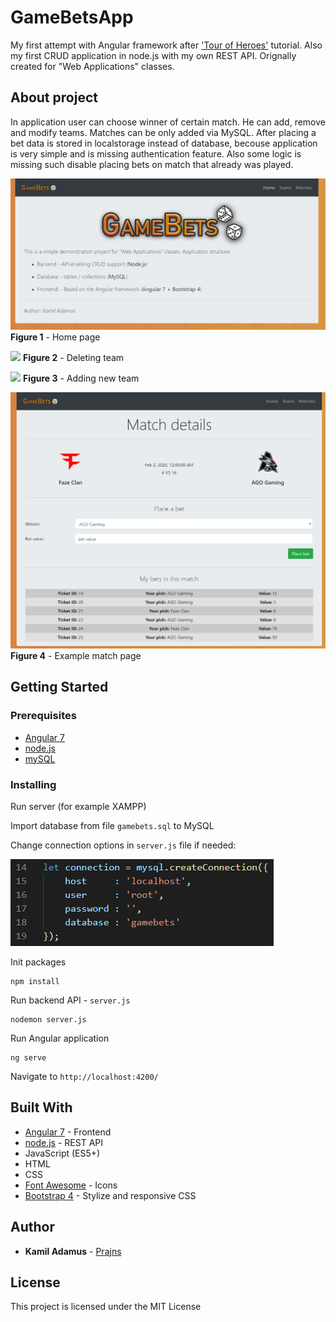 # GameBetsApp

My first attempt with Angular framework after ['Tour of Heroes'](https://angular.io/tutorial) tutorial. Also my first CRUD application in node.js with my own REST API. Orignally created for "Web Applications" classes.

## About project

In application user can choose winner of certain match. He can add, remove and modify teams. Matches can be only added via MySQL. After placing a bet data is stored in localstorage instead of database, becouse application is very simple and is missing authentication feature. Also some logic is missing such disable placing bets on match that already was played.

![](2020-02-23-17-52-34.png)
**Figure 1** - Home page

![](http://g.recordit.co/Ihmz8t3P7q.gif)
**Figure 2** - Deleting team

![](http://g.recordit.co/UFGMCFYCxh.gif)
**Figure 3** - Adding new team

![](2020-02-23-18-02-16.png)
**Figure 4** - Example match page

## Getting Started

### Prerequisites

* [Angular 7](https://angular.io/)
* [node.js](https://nodejs.org/en/)
* [mySQL](https://www.mysql.com/)

### Installing

Run server (for example XAMPP)

Import database from file `gamebets.sql` to MySQL

Change connection options in `server.js` file if needed:

![](2020-02-23-17-37-04.png)

Init packages

```
npm install
```

Run backend API - `server.js`

```
nodemon server.js
```

Run Angular application

```
ng serve
```

Navigate to `http://localhost:4200/`

## Built With

* [Angular 7](https://angular.io/) - Frontend
* [node.js](https://nodejs.org/en/) - REST API
* JavaScript (ES5+)
* HTML
* CSS
* [Font Awesome](https://fontawesome.com/) - Icons
* [Bootstrap 4](https://getbootstrap.com/) - Stylize and responsive CSS

## Author

* **Kamil Adamus** - [Prajns](https://github.com/prajns)

## License

This project is licensed under the MIT License